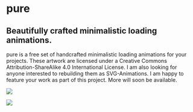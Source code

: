 # pure
## Beautifully crafted minimalistic loading animations.
pure is a free set of handcrafted minimalistic loading animations for your projects. These artwork are licensed under a Creative Commons Attribution-ShareAlike 4.0 International License. I am also looking for anyone interested to rebuilding them as SVG-Animations. I am happy to feature your work as part of this project. More will soon be available.

![](https://github.com/niklausgerber/pure/blob/master/001-square.gif)

![](https://github.com/niklausgerber/pure/blob/master/002-wave.gif)